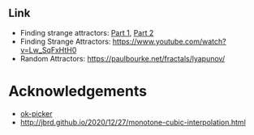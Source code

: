 ## Link

- Finding strange attractors: [Part 1](https://youtu.be/AzdpM-vfUCQ), [Part 2](https://youtu.be/sGdFR9cpE6A)
- Finding Strange Attractors: https://www.youtube.com/watch?v=Lw_SqFxHtH0
- Random Attractors: https://paulbourke.net/fractals/lyapunov/

# Acknowledgements

- [ok-picker](https://github.com/gagbo/ok-picker)
- http://jbrd.github.io/2020/12/27/monotone-cubic-interpolation.html
